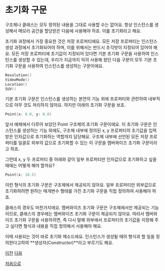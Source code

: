# 초기화 구문

구조체나 클래스는 모두 정의된 내용을 그대로 사용할 수는 없어요. 항상 인스턴스를 생성해서 메모리 공간을 할당받은 다음에 사용해야 하죠. 이를 초기화라고 해요.

초기화 과정에서 가장 중요한 것은 저장 프로퍼티에요. 모든 저장 프로퍼티는 인스턴스 생성 과정에서 초기화되어야 하며, 이를 위해서는 반드시 초긱밧이 지정되어 있어야 해요. 모든 저장 프로퍼티에 초기값이 지정되어 있다면 기본 초기화 구문을 사용하여 인스턴스를 생성할 수 있는데, 우리가 지금까지 익히 사용해 왔던 다음 구문이 모두 기본 초기화 구문을 사용하여 인스턴스를 생성하는 구문이에요.

```swift
Resolution()
VideoMode()
Location()
SUV()
```

기본 초기화 구문은 인스턴스를 생성하는 본연의 기능 외에 프로퍼티와 관련하여 내부적으로 아무 것도 처리하지 않아요. 하지만 아래의 초기화 구문을 보죠.

```swift
Point(x: 0.0, y: 0.0)
```

앞서 예제에서 다루어 보았던 Point 구조체의 초기화 구문이에요. 이 초기화 구문은 인스턴스를 생성하는 기능 외에도, 구조체 내부에 정의된 x, y 프로퍼티의 초기값을 입력받은 인자값으로 초기화하는 역할까지 담당해요. 구조체 내부에 선언된 모든 저장 프로퍼티를 일괄로 외부의 값으로 초기화할 수 있는 이 구문을 멤버와이즈 초기화 구문이라고 하죠.

그런데 x, y 두 프로퍼티 중 아래와 같이 일부 프로퍼티만 인자값으로 초기화하고 싶을 때에는 어떻게 해야 할까요?

```swift
Point(x: 10.5)
```

이런 형식의 초기화 구문은 구조체에서 제공되지 않아요. 일부 프로퍼티만 외부값으로 초기화하려면 원하는 매개변수 형태를 가진 초기화 구문을 직접 정의하여 사용해야 하죠.

클래스의 경우도 마찬가지에요. 멤버와이즈 초기화 구문은 구조체에서만 제공되는 기능이므로, 클래스의 경우에는 멤버와이즈 초기화 구문이 제공되지 않아요. 따라서 멤버와이즈 초기화 구문을 사용하려면, 즉 다시 말해 외부에서 프로퍼티의 초기값을 지정해 주고 싶다면 형식과 내용을 직접 정의해서 사용해야 해요.

이때 사용되는 것이 바로 초기화 메소드에요. 인스턴스가 생성될 때의 형식과 할 일을 정의한다고하여 **생성자(Constructor)**라고 부르기도 해요.

[이전](https://github.com/MojitoBar/iOS-DeepDive/blob/main/%EA%BC%BC%EA%BC%BC%ED%95%9C_%EC%9E%AC%EC%9D%80%EC%94%A8%EC%9D%98_Swift_%EB%AC%B8%EB%B2%95%ED%8E%B8/8.5.3.md)
[다음](https://github.com/MojitoBar/iOS-DeepDive/blob/main/%EA%BC%BC%EA%BC%BC%ED%95%9C_%EC%9E%AC%EC%9D%80%EC%94%A8%EC%9D%98_Swift_%EB%AC%B8%EB%B2%95%ED%8E%B8/8.6.1.md)

[처음으로](https://github.com/MojitoBar/iOS-DeepDive/blob/main/%EA%BC%BC%EA%BC%BC%ED%95%9C_%EC%9E%AC%EC%9D%80%EC%94%A8%EC%9D%98_Swift_%EB%AC%B8%EB%B2%95%ED%8E%B8/README.md)

